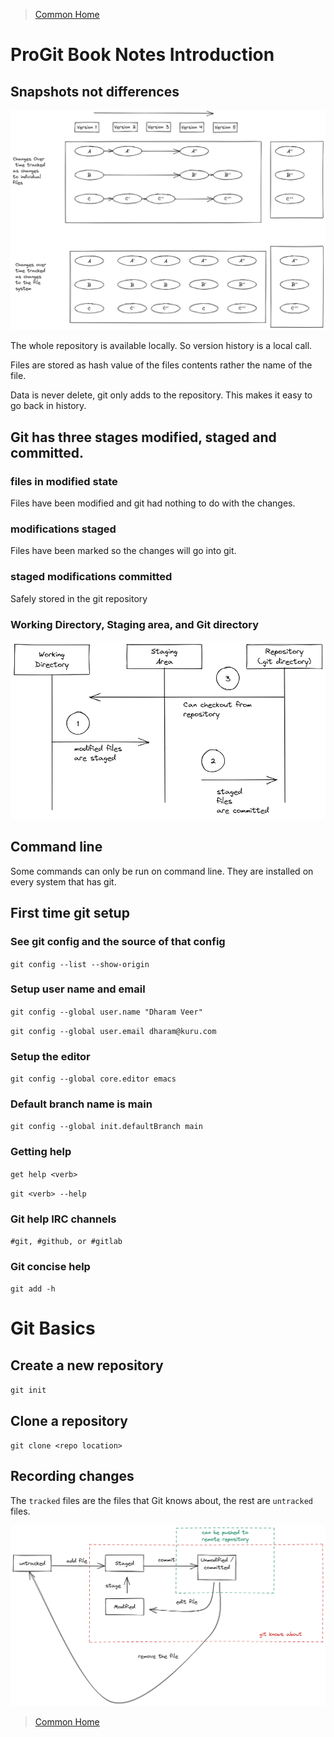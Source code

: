 >[Common Home](../README.md)
 
# ProGit Book Notes Introduction
 
## Snapshots not differences

![Snapshots not differences](../assets/diagrams/SnapshotsVsChangesToFiles.png)

The whole repository is available locally.
So version history is a local call.

Files are stored as hash value of the files contents rather the name of the file.

Data is never delete, git only adds to the repository.
This makes it easy to go back in history.

## Git has three stages modified, staged and committed.

### files in modified state
Files have been modified and git had nothing to do with the changes.

### modifications staged
Files have been marked so the changes will go into git.


### staged modifications committed
Safely stored in the git repository

### Working Directory, Staging area, and Git directory

![Working Directory, Staging area, and Git directory](../assets/diagrams/WorkingTreeStagingAreaGitDirectory.png)


## Command line 

Some commands can only be run on command line.
They are installed on every system that has git.

## First time git setup

### See git config and the source of that config

`git config --list --show-origin`


### Setup user name and email

`git config --global user.name "Dharam Veer"`

`git config --global user.email dharam@kuru.com`

### Setup the editor

`git config --global core.editor emacs`

### Default branch name is **main**

 `git config --global init.defaultBranch main`

### Getting help

`get help <verb>`

`git <verb> --help`

### Git help IRC channels

 `#git, #github, or #gitlab`

### Git concise help

`git add -h`

# Git Basics

## Create a new repository

`git init`

## Clone a repository

`git clone <repo location>`

## Recording changes

The `tracked` files are the files that Git knows about, the rest are `untracked` files.

![LifeCycleOfFiles](../assets/diagrams/LifeCycleOfFiles.png)




 
>[Common Home](../README.md)